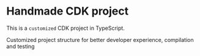# Handmade CDK project

This is a `customized` CDK project in TypeScript.

Customized project structure for better developer experience, compilation and testing
